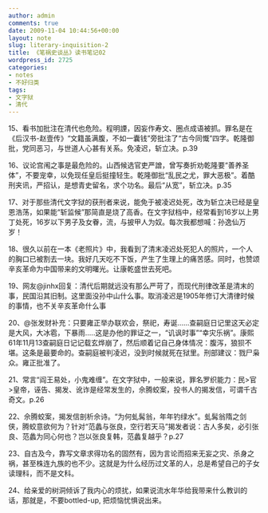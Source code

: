 ```yaml
---
author: admin
comments: true
date: 2009-11-04 10:44:56+00:00
layout: note
slug: literary-inquisition-2
title: 《笔祸史谈丛》读书笔记02
wordpress_id: 2725
categories:
- notes
- 不好归类
tags:
- 文字狱
- 清代
---
```


15、看书加批注在清代也危险。程明諲，因妄作寿文、圈点成语被抓。罪名是在《后汉书-赵壹传》“文籍虽满腹，不如一囊钱”旁批注了“古今同慨”四字。乾隆御批，党同恶习，与世道人心甚有关系。免凌迟，斩立决。p.39 

16、议论宫闱之事是最危险的。山西候选官吏严譄，曾写奏折劝乾隆要“善养圣体”，不要宠幸，以免现任皇后挺撞轻生。乾隆御批“乱民之尤，罪大恶极”。着酷刑夹讯，严招认，是想青史留名，求个功名。最后“从宽”，斩立决。p.35 

17、对于那些清代文字狱的获刑者来说，能免于被凌迟处死，改为斩立决已经是皇恩浩荡，如果能“斩监候”那简直是烧了高香。在文字狱档中，经常看到16岁以上男丁处死，16岁以下男子及女眷，流，与披甲人为奴。每次我都想喊：孙逸仙万岁！

18、很久以前在一本《老照片》中，我看到了清末凌迟处死犯人的照片，一个人的胸口已被割去一块。我好几天吃不下饭，产生了生理上的痛苦感。同时，也赞颂辛亥革命为中国带来的文明曙光。让康乾盛世去死吧。

19、网友@jinhx回复：清代后期就远没有那么严苛了，而现代刑律改革是清末的事，民国沿其旧制。这里面没孙中山什么事。取消凌迟是1905年修订大清律时候的事情，也不关辛亥革命什么事

20、@张发财补充：只要雍正举办联欢会，祭祀，寿诞......查嗣庭日记里这天必定是大风，大冰雹，下暴雨.....这是办他的罪证之一，“讥讽时事”“幸灾乐祸”。康熙61年11月13查嗣庭日记记载玄烨崩了，然后顺着记自己身体情况：腹泻，狼狈不堪。这条是最要命的。查嗣庭被判凌迟，没到时候就死在狱里。刑部建议：戮尸枭众。雍正批准了。

21、常言“阎王易处，小鬼难缠”。在文字狱中，一般来说，罪名罗织能力：民>官>皇帝，诬告、揭发、讹诈是经常发生的，佘腾蛟案，投书人的揭发信，可谓千古奇文。p.26 

22、佘腾蛟案，揭发信剖析佘诗。“为何虬髯翁，年年钓绿水”。虬髯翁隋之剑侠，腾蛟意欲何为？针对“范蠡与张良，空行若天马”揭发者说：古人多矣，必引张良、范蠡为同心何也？岂以张良复韩，范蠡复越乎？p.27 

23、自古及今，靠写文章求得功名的固然有，因为言论而招来无妄之灾、杀身之祸，甚至株连九族的也不少。这就是为什么经历过文革的人，总是希望自己的子女读理科，而不是文科。

24、给亲爱的树洞倾诉了我内心的烦扰，如果说流水年华给我带来什么教训的话，那就是，不要bottled-up, 把烦恼忧惧说出来。  
